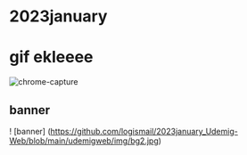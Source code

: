 # 2023january

<h1> gif ekleeee</h1>

![chrome-capture](https://user-images.githubusercontent.com/121372281/212132713-9a809346-3548-427d-aa83-46d02b38b962.gif)

## banner

! [banner] (https://github.com/logismail/2023january_Udemig-Web/blob/main/udemigweb/img/bg2.jpg)

